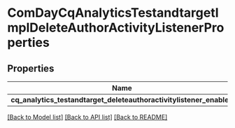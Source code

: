 # ComDayCqAnalyticsTestandtargetImplDeleteAuthorActivityListenerProperties

## Properties
Name | Type | Description | Notes
------------ | ------------- | ------------- | -------------
**cq_analytics_testandtarget_deleteauthoractivitylistener_enabled** | [**\OpenAPI\Client\Model\ConfigNodePropertyBoolean**](ConfigNodePropertyBoolean.md) |  | [optional] 

[[Back to Model list]](../README.md#documentation-for-models) [[Back to API list]](../README.md#documentation-for-api-endpoints) [[Back to README]](../README.md)


